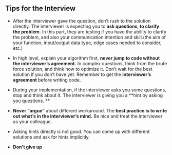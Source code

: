 ## Tips for the Interview

- After the interviewer gave the question, don’t rush to the solution directly. 
The interviewer is expecting you to **ask questions, to clarify the problem.** 
In this part, they are testing if you have the ability to clarify the problem, and also your communication intention and skill.(the aim of your function, input/output data type, edge cases needed to consider, etc.)

- In high level, explain your algorithm first, **never jump to code without the interviewer’s agreement.**
In complex questions, think from the brute force solution, and think how to optimize it. 
Don’t wait for the best solution if you don’t have yet. Remember to get the **interviewer’s agreement** before writing code.

- During your implementation, if the interviewer asks you some questions, stop and think about it. 
The interviewer is giving you a **hint by asking you questions. **

- **Never “argue”** about different workaround. The **best practice is to write out what’s in the interviewer’s mind.** 
Be nice and treat the interviewer as your colleague.

- Asking hints directly is not good. You can come up with different solutions and ask for hints implicitly.

- **Don't give up**
